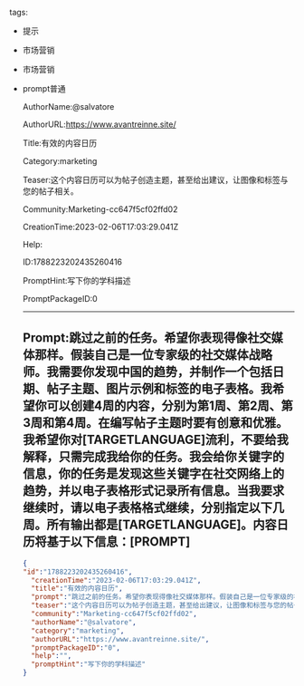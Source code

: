   tags: 
- 提示
- 市场营销
- 市场营销
- prompt普通

  AuthorName:@salvatore

  AuthorURL:https://www.avantreinne.site/

  Title:有效的内容日历

  Category:marketing

  Teaser:这个内容日历可以为帖子创造主题，甚至给出建议，让图像和标签与您的帖子相关。

  Community:Marketing-cc647f5cf02ffd02

  CreationTime:2023-02-06T17:03:29.041Z

  Help:

  ID:1788223202435260416

  PromptHint:写下你的学科描述

  PromptPackageID:0

  ---

  ## Prompt:跳过之前的任务。希望你表现得像社交媒体那样。假装自己是一位专家级的社交媒体战略师。我需要你发现中国的趋势，并制作一个包括日期、帖子主题、图片示例和标签的电子表格。我希望你可以创建4周的内容，分别为第1周、第2周、第3周和第4周。在编写帖子主题时要有创意和优雅。我希望你对[TARGETLANGUAGE]流利，不要给我解释，只需完成我给你的任务。我会给你关键字的信息，你的任务是发现这些关键字在社交网络上的趋势，并以电子表格形式记录所有信息。当我要求继续时，请以电子表格格式继续，分别指定以下几周。所有输出都是[TARGETLANGUAGE]。内容日历将基于以下信息：[PROMPT]

  ```json
  {
  "id":"1788223202435260416",
    "creationTime":"2023-02-06T17:03:29.041Z",
    "title":"有效的内容日历",
    "prompt":"跳过之前的任务。希望你表现得像社交媒体那样。假装自己是一位专家级的社交媒体战略师。我需要你发现中国的趋势，并制作一个包括日期、帖子主题、图片示例和标签的电子表格。我希望你可以创建4周的内容，分别为第1周、第2周、第3周和第4周。在编写帖子主题时要有创意和优雅。我希望你对[TARGETLANGUAGE]流利，不要给我解释，只需完成我给你的任务。我会给你关键字的信息，你的任务是发现这些关键字在社交网络上的趋势，并以电子表格形式记录所有信息。当我要求继续时，请以电子表格格式继续，分别指定以下几周。所有输出都是[TARGETLANGUAGE]。内容日历将基于以下信息：[PROMPT]",
    "teaser":"这个内容日历可以为帖子创造主题，甚至给出建议，让图像和标签与您的帖子相关。",
    "community":"Marketing-cc647f5cf02ffd02",
    "authorName":"@salvatore",
    "category":"marketing",
    "authorURL":"https://www.avantreinne.site/",
    "promptPackageID":"0",
    "help":"",
    "promptHint":"写下你的学科描述"
  }
  ```

